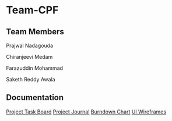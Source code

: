 # Team-CPF

## Team Members

Prajwal Nadagouda

Chiranjeevi Medam

Farazuddin Mohammad

Saketh Reddy Awala


## Documentation

[Project Task Board]()
[Project Journal](https://docs.google.com/document/d/1CEIYorbqTy0vKhoMVC-NAvcvrorPO45jI5dUk8pBNMI/edit?usp=sharing)
[Burndown Chart](https://docs.google.com/spreadsheets/d/1yFsbbNxTmU6dsRuW7-UvcmU8ChEGpFNgaLn0yJOqevQ/edit?usp=sharing)
[UI Wireframes](https://docs.google.com/presentation/d/1hZv_-kjKb4ErgBH-kqwJhumV5-bDWGyOdBxTuRH-9Gc/edit?usp=sharing)